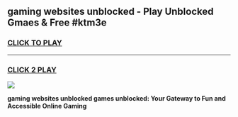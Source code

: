 
## gaming websites unblocked - Play Unblocked Gmaes & Free #ktm3e
<h3>
<a href="https://news.freeplayer.one?title=gaming_websites_unblocked&ref=24F">CLICK TO PLAY</a></h3>
<hr>

<h3>
<a href="https://news.freeplayer.one?title=gaming_websites_unblocked&ref=24F">CLICK 2 PLAY</a>
  
</h3>

<a href="https://news.freeplayer.one?title=gaming_websites_unblocked&ref=24F/"><img src="https://clearcache.store/games.png"></a>


**gaming websites unblocked games unblocked: Your Gateway to Fun and Accessible Online Gaming**
